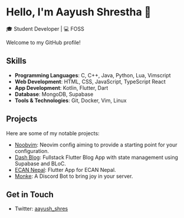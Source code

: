 # Hello, I'm Aayush Shrestha 👋

🎓 Student Developer | 💻 FOSS

Welcome to my GitHub profile!

## Skills

- **Programming Languages**: C, C++, Java, Python, Lua, Vimscript
- **Web Development**: HTML, CSS, JavaScript, TypeScript React
- **App Development**: Kotlin, Flutter, Dart
- **Database**: MongoDB, Supabase
- **Tools & Technologies**: Git, Docker, Vim, Linux

## Projects

Here are some of my notable projects:

- [Noobvim](https://github.com/aayushshres/Noobvim): Neovim config aiming to provide a starting point for your configuration.
- [Dash Blog](https://github.com/aayushshres/Blog-App): Fullstack Flutter Blog App with state management using Supabase and BLoC.
- [ECAN Nepal](https://play.google.com/store/apps/details?id=com.susankya.ecan&hl=en&gl=US&pli=1): Flutter App for ECAN Nepal.
- [Monke](https://github.com/aayushshres/Monke-Discord-Bot): A Discord Bot to bring joy in your server.

## Get in Touch

- Twitter: [aayush_shres](https://twitter.com/aayush_shres)
